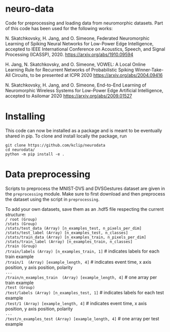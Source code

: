 # neuro-data
Code for preprocessing and loading data from neuromorphic datasets.
Part of this code has been used for the following works:

N. Skatchkovsky, H. Jang, and O. Simeone, Federated Neuromorphic Learning of Spiking Neural Networks for Low-Power Edge Intelligence, accepted to IEEE International Conference on Acoustics, Speech, and Signal Processing (ICASSP), 2020.
https://arxiv.org/abs/1910.09594

H. Jang, N. Skatchkovsky, and O. Simeone, VOWEL: A Local Online Learning Rule for Recurrent Networks of Probabilistic Spiking Winner-Take-All Circuits, to be presented at ICPR 2020
https://arxiv.org/abs/2004.09416

N. Skatchkovsky, H. Jang, and O. Simeone, End-to-End Learning of Neuromorphic Wireless Systems for Low-Power Edge Artificial Intelligence, accepted to Asilomar 2020
https://arxiv.org/abs/2009.01527

# Installing 
This code can now be installed as a package and is meant to be eventually shared in pip.
To clone and install locally the package, run 
~~~
git clone https://github.com/kclip/neurodata 
cd neurodata/ 
python -m pip install -e . 
~~~

# Data preprocessing
Scripts to preprocess the MNIST-DVS and DVSGestures dataset are  given in the `preprocessing` module. 
Make sure to first download and then preprocess the dataset using the script in `preprocessing`.

To add your own datasets, save them as an .hdf5 file respecting the current structure: <br />
`
/ root (Group) ` <br />
` /stats (Group) ` <br />
` /stats/test_data (Array) [n_examples_test, n_pixels_per_dim] ` <br />
` /stats/test_label (Array) [n_examples_test, n_classes] ` <br />
` /stats/train_data (Array) [n_examples_train, n_pixels_per_dim] ` <br />
`/stats/train_label (Array) [n_examples_train, n_classes] ` <br />
` /train (Group) ` <br />
` /train/labels (Array) [n_examples_train, 1] ` # indicates labels for each train example <br /> 
` /train/1  (Array) [example_length, 4] ` # indicates event time, x axis position, y axis position, polarity <br />
`...` <br />
` /train/n_examples_train  (Array) [example_length, 4] ` # one array per train example <br />
` /test (Group) ` <br />
` /test/labels (Array) [n_examples_test, 1] ` # indicates labels for each test example <br /> 
` /test/1 (Array) [example_length, 4] ` # indicates event time, x axis position, y axis position, polarity <br />
`...` <br />
` /test/n_examples_test (Array) [example_length, 4] ` # one array per test example <br />



